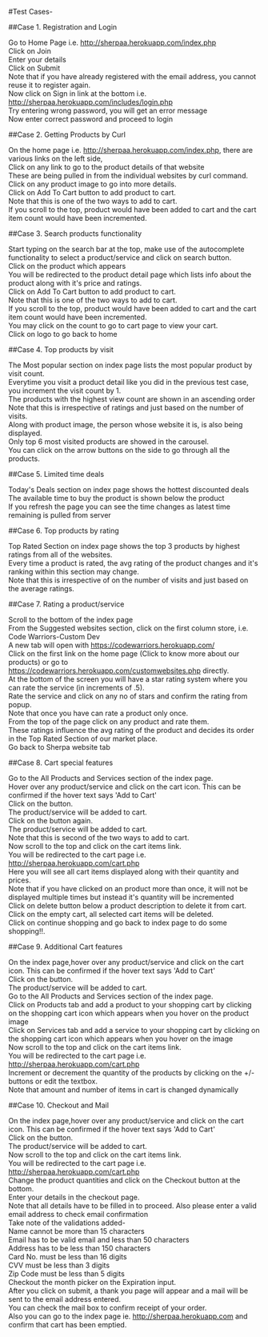 #Test Cases-


##Case 1. Registration and Login  

Go to Home Page i.e. http://sherpaa.herokuapp.com/index.php  
Click on Join  
Enter your details  
Click on Submit  
Note that if you have already registered with the email address, you cannot reuse it to register again.  
Now click on Sign in link at the bottom i.e. http://sherpaa.herokuapp.com/includes/login.php  
Try entering wrong password, you will get an error message  
Now enter correct password and proceed to login  

##Case 2. Getting Products by Curl   

On the home page i.e. http://sherpaa.herokuapp.com/index.php, there are various links on the left side,  
Click on any link to go to the product details of that website  
These are being pulled in from the individual websites by curl command.  
Click on any product image to go into more details.  
Click on Add To Cart button to add product to cart.   
Note that this is one of the two ways to add to cart.  
If you scroll to the top, product would have been added to cart and the cart item count would have been incremented.  

##Case 3. Search products functionality 

Start typing on the search bar at the top, make use of the autocomplete functionality to select a product/service and click on search button.  
Click on the product which appears  
You will be redirected to the product detail page which lists info about the product along with it's price and ratings.  
Click on Add To Cart button to add product to cart.   
Note that this is one of the two ways to add to cart.  
If you scroll to the top, product would have been added to cart and  the cart item count would have been incremented.  
You may click on the count to go to cart page to view your cart.   
Click on logo to go back to home  

##Case 4. Top products by visit

The Most popular section on index page lists the most popular product by visit count.  
Everytime you visit a product detail like you did in the previous test case, you increment the visit count by 1.  
The products with the highest view count are shown in an ascending order  
Note that this is irrespective of ratings and just based on the number of visits.  
Along with product image, the person whose website it is, is also being displayed.  
Only top 6 most visited products are showed in the carousel.  
You can click on the arrow buttons on the side to go through all the products.  

##Case 5. Limited time deals 

Today's Deals section on index page shows the hottest discounted deals  
The available time to buy the product is shown below the product  
If you refresh the page you can see the time changes as latest time remaining is pulled from server  

##Case 6. Top products by rating

Top Rated Section on index page shows the top 3 products by highest ratings from all of the websites.  
Every time a product is rated, the avg rating of the product changes and it's ranking within this section may change.  
Note that this is irrespective of on the number of visits and just based on the average ratings.  

##Case 7. Rating a product/service

Scroll to the bottom of the index page   
From the Suggested websites section, click on the first column store, i.e. Code Warriors-Custom Dev   
A new tab will open with https://codewarriors.herokuapp.com/    
Click on the first link on the home page (Click to know more about our products) or go to https://codewarriors.herokuapp.com/customwebsites.php directly.  
At the bottom of the screen you will have a star rating system where you can rate the service (in increments of .5).  
Rate the service and click on any no of stars and confirm the rating from popup.  
Note that once you have can rate a product only once.  
From the top of the page click on any product and rate them.  
These ratings influence the avg rating of the product and decides its order in the Top Rated Section of our market place.   
Go back to Sherpa website tab   

##Case 8. Cart special features 

Go to the All Products and Services section of the index page.  
Hover over any product/service and click on the cart icon. This can be confirmed if the hover text says 'Add to Cart'  
Click on the button.  
The product/service will be added to cart.  
Click on the button again.  
The product/service will be added to cart.  
Note that this is second of the two ways to add to cart.   
Now scroll to the top and click on the cart items link.  
You will be redirected to the cart page i.e. http://sherpaa.herokuapp.com/cart.php   
Here you will see all cart items displayed along with their quantity and prices.  
Note that if you have clicked on an product more than once, it will not be displayed multiple times but instead it's quantity will be incremented  
Click on delete button below a product description to delete it from cart.   
Click on the empty cart, all selected cart items will be deleted.  
Click on continue shopping and go back to index page to do some shopping!!.  

##Case 9. Additional Cart features

On the index page,hover over any product/service and click on the cart icon. This can be confirmed if the hover text says 'Add to Cart'  
Click on the button.  
The product/service will be added to cart.  
Go to the All Products and Services section of the index page.  
Click on Products tab and add a product to your shopping cart by clicking on the shopping cart icon which appears when you hover on the product image  
Click on Services tab and add a service to your shopping cart by clicking on the shopping cart icon which appears when you hover on the image  
Now scroll to the top and click on the cart items link.  
You will be redirected to the cart page i.e. http://sherpaa.herokuapp.com/cart.php  
Increment or decrement the quantity of the products by clicking on the +/- buttons or edit the textbox.  
Note that amount and number of items in cart is changed dynamically   

##Case 10. Checkout and Mail 

On the index page,hover over any product/service and click on the cart icon. This can be confirmed if the hover text says 'Add to Cart'  
Click on the button.  
The product/service will be added to cart.  
Now scroll to the top and click on the cart items link.  
You will be redirected to the cart page i.e. http://sherpaa.herokuapp.com/cart.php   
Change the product quantities and click on the Checkout button at the bottom.  
Enter your details in the checkout page.   
Note that all details have to be filled in to proceed. Also please enter a valid email address to check email confirmation  
Take note of the validations added-  
	Name cannot be more than 15 characters   
	Email has to be valid email and less than 50 characters  
	Address has to be less than 150 characters  
	Card No. must be less than 16 digits   
	CVV must be less than 3 digits  
	Zip Code must be less than 5 digits   
Checkout the month picker on the Expiration input.  
After you click on submit, a thank you page will appear and a mail will be sent to the email address entered.  
You can check the mail box to confirm receipt of your order.  
Also you can go to the index page ie. http://sherpaa.herokuapp.com and confirm that cart has been emptied.  
